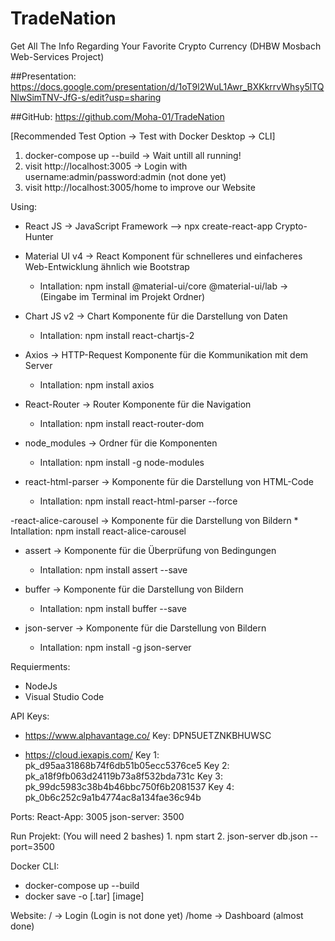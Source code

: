 # TradeNation
Get All The Info Regarding Your Favorite Crypto Currency (DHBW Mosbach Web-Services Project)

##Presentation:
https://docs.google.com/presentation/d/1oT9l2WuL1Awr_BXKkrrvWhsy5lTQNlwSimTNV-JfG-s/edit?usp=sharing

##GitHub:
https://github.com/Moha-01/TradeNation


[Recommended Test Option -> Test with Docker Desktop -> CLI]

1. docker-compose up --build   -> Wait untill all running!
2. visit http://localhost:3005 -> Login with username:admin/password:admin (not done yet)
3. visit http://localhost:3005/home to improve our Website

Using:
- React JS -> JavaScript Framework
 --> npx create-react-app Crypto-Hunter

- Material UI v4 -> React Komponent für schnelleres und einfacheres Web-Entwicklung ähnlich wie Bootstrap
	* Intallation: npm install @material-ui/core @material-ui/lab    -> (Eingabe im Terminal im Projekt Ordner)

- Chart JS v2 -> Chart Komponente für die Darstellung von Daten
	* Intallation: npm install react-chartjs-2

- Axios -> HTTP-Request Komponente für die Kommunikation mit dem Server
	* Intallation: npm install axios

- React-Router -> Router Komponente für die Navigation
	* Intallation: npm install react-router-dom

- node_modules -> Ordner für die Komponenten
	* Intallation: npm install -g node-modules

- react-html-parser -> Komponente für die Darstellung von HTML-Code
	* Intallation: npm install react-html-parser --force

-react-alice-carousel -> Komponente für die Darstellung von Bildern
	* Intallation: npm install react-alice-carousel

- assert -> Komponente für die Überprüfung von Bedingungen
	* Intallation: npm install assert --save

- buffer -> Komponente für die Darstellung von Bildern
	* Intallation: npm install buffer --save

- json-server -> Komponente für die Darstellung von Bildern
	* Intallation: npm install -g json-server

Requierments:
- NodeJs
- Visual Studio Code


API Keys:
- https://www.alphavantage.co/
  Key: DPN5UETZNKBHUWSC

- https://cloud.iexapis.com/
  Key 1: pk_d95aa31868b74f6db51b05ecc5376ce5
  Key 2: pk_a18f9fb063d24119b73a8f532bda731c
  Key 3: pk_99dc5983c38b4b46bbc750f6b2081537
  Key 4: pk_0b6c252c9a1b4774ac8a134fae36c94b


Ports:
	React-App: 3005
	json-server: 3500


Run Projekt: (You will need 2 bashes)
	1. npm start
	2. json-server db.json --port=3500


Docker CLI:
- docker-compose up --build
- docker save -o [.tar] [image]

Website:
  / -> Login   (Login is not done yet)
  /home -> Dashboard (almost done)
